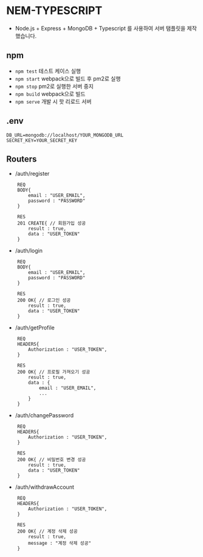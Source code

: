 # NEM-TYPESCRIPT
- Node.js + Express + MongoDB + Typescript 를 사용하여 서버 탬플릿을 제작했습니다.
## npm
- ```npm test``` 테스트 케이스 실행
- ```npm start``` webpack으로 빌드 후 pm2로 실행
- ```npm stop``` pm2로 실행한 서버 중지
- ```npm build``` webpack으로 빌드
- ```npm serve``` 개발 시 핫 리로드 서버

## .env
```
DB_URL=mongodb://localhost/YOUR_MONGODB_URL
SECRET_KEY=YOUR_SECRET_KEY
```
## Routers
- /auth/register
```
    REQ
    BODY{
        email : "USER_EMAIL",
        password : "PASSWORD"
    }

    RES
    201 CREATE{ // 회원가입 성공
        result : true,
        data : "USER_TOKEN"
    }
```
- /auth/login
```
    REQ
    BODY{
        email : "USER_EMAIL",
        password : "PASSWORD"
    }

    RES
    200 OK{ // 로그인 성공
        result : true,
        data : "USER_TOKEN"
    }
```
- /auth/getProfile
```
    REQ
    HEADERS{
        Authorization : "USER_TOKEN",
    }

    RES
    200 OK{ // 프로필 가져오기 성공
        result : true,
        data : {
            email : "USER_EMAIL",
            ...
        }
    }
```
- /auth/changePassword
```
    REQ
    HEADERS{
        Authorization : "USER_TOKEN",
    }

    RES
    200 OK{ // 비밀번호 변경 성공
        result : true,
        data : "USER_TOKEN"
    }
```
- /auth/withdrawAccount
```
    REQ
    HEADERS{
        Authorization : "USER_TOKEN",
    }

    RES
    200 OK{ // 계정 삭제 성공
        result : true,
        message : "계정 삭제 성공"
    }
```